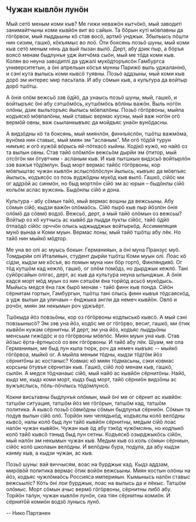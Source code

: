 ## Чужан кывлӧн лунӧн

Мый сетӧ меным коми кыв?
Ме гижи неважӧн кытчӧкӧ, мый заводиті занимайтчыны коми кывйӧн вит во сайын.
Та бӧрын куті мӧвпавны да гӧгӧрвои, мый лыддьыны кӧ став восӧ, артмӧ унджык.
Збыльысь пӧшти нин сизим, гашкӧ, кӧкъямыс во лоӧ.
Ӧти боксянь позьӧ шуны, мый коми кыв сетӧ меным нянь да вый пызан вылӧ.
Дерт, абу дзик пыр, а бӧръя воясӧ менам быдлунъя удж йитчӧма сыӧн, мый ме тӧда коми кыв.
Колян во неуна заводитлі да уджалі мукӧдторъясӧн Гамбургса университетын, а ӧні апрельын кӧсъя мунны Парижӧ выль уджаланінӧ, и сэні кута вылысь коми кывсӧ туявны.
Позьӧ аддзыны, мый коми кыв дорӧ эм интерес мир пасьтала.
И абу сӧмын кыв, а культура да войтыр дорӧ тшӧтш.

А ӧнія олӧм вежсьӧ зэв ӧдйӧ, да унаысь позьӧ шуны, мый, гашкӧ, и войтыръяс ӧні абу сэтшӧмӧсь, кутшӧмӧсь вӧліны важӧн.
Выль ногӧн олӧны, дзик выльторъяс йылысь мӧвпалӧны.
Позьӧ гӧгӧрвоны, мыйла кодъяскӧ мӧвпалӧны, мый ставыс вермас кусны, мый важ ногӧн огӧ вермӧй овны, важ сьыланкывъяс да мойдъяс унаӧн вунӧдасны.

А видзӧдны кӧ та боксянь, мый миянлӧн, финнъяслӧн, тшӧтш важмӧма, вунӧма нин ставыс, мый миян эм "асланым".
Ми огӧ тӧдӧй турун нимъяс и огӧ кужӧй вӧрысь яй-пӧткасӧ кыйны.
Кодікӧ кужӧ, но найӧ оз та вылын овны.
Став тайӧ олӧмлӧн вежсьӧм дырйи эм ӧтитор, мый отсӧгӧн ми ӧтувтчим  - асланым кыв.
И кыв пытшкын видзсьӧ войтырлӧн зэв важъя тӧдӧмлун.
Быд морт вермас тайӧс гӧгӧрвоны, кор мӧвпыштас чужан кывлӧн аслыспӧлӧслун йылысь, кывъяс да мӧвпъяс йылысь, кодъясӧс оз позь вуджӧдны мукӧд кыв вылӧ.
Гашкӧ, сійӧс ми ог аддзӧй ас синмӧн, но быд мортлӧн сійӧ эм ас юрын – быдӧнлы сійӧ кольӧм аслас вужсянь.
Быдӧнлы сійӧ и дона.

Культура - абу сӧмын тайӧ, мый вермас вошны да вежсьыны.
Абу сӧмын сійӧ, кыдзи важӧн олӧмаӧсь.
Сійӧ пырӧ кыв пыр йӧзлӧн ӧнія олӧмӧ да сӧвмӧ водзӧ.
Вежсьӧ, дерт, а мый тайӧ олӧмын оз вежсьы?
Войтыр оз кӧ кутчысь ас кывйӧ да пыдди пукты сійӧс, тайӧ ӧдйӧ ӧтлаӧдӧ сійӧс орччӧн олысь ыджыдджык войтыркӧд.
Ассимиляция мунӧ вынаа и Коми муын. 
Вермас лоны, мый тайӧ тшӧтш абу лёк.
Но тайӧ нин мыйкӧ мӧдтор.

Ме уна во олі ас муысь бокын: Германияын, а ӧні муна Пранзус муӧ.
Томдырйи олі Италияын, студент дырйи тшӧтш Коми муын олі.
Лоас кӧ сідзи, кыдзи ме кӧсъя, во помын муна нин бӧр гортӧ, Финляндияӧ.
Ог тӧд кутшӧм кад кежлӧ, гашкӧ, ог олӧм помӧдз, но дырджык кежлӧ.
Тані суйӧрсайын олігас, дерт, ас кыв да культура неуна ылынджык.
А ӧнія кадся морт мӧд муын оз нин сэтшӧм ёна торйӧд асьсӧ мукӧдысь.
Мыйысь медся ёна гаж бырӧ менам - тайӧ финн кыв понда.
Сійӧн сёрнитам гортын, Гамбургын, тшӧтш тані олысь финн кывъя тӧдсаяскӧд, а удж вылын да уличаын – ёнджыка англи да немеч кывйӧн. 
Овлӧ и рочӧн, миян эм некымын роч уджъёрт.

Тшӧкыда йӧз повзьӧны, кор оз гӧгӧрвоны кодлыськӧ кывсӧ. 
А мый сэні повзьынысӧ?
Эм зэв уна йӧз, кодӧс ме ог гӧгӧрво, весиг, гашкӧ, ми ӧтик кывйӧн кужам сёрнитны.
И дерт, эм уна йӧз, кодъяс лыддьӧны менсьым гижӧдӧс и оз гӧгӧрвоны мӧвпӧс.
Миян муын уна кыв. Став йӧзыс ёрта-ёртныссӧ оз век гӧгӧрвоны. И тайӧ абу лёк. 
Шуам, ме ола Германияын, ме быд лун кыла тюрк, роч да немеч кывъяс -- мыйкӧ гӧгӧрвоа, мыйкӧ ог.
А мыйла меным тӧдны, кыдзи тӧдтӧм йӧз сёрнитӧны ас костаныс?
Ковмас кӧ миян тӧдмасьны, сэки ковмас корсьны ӧтувъя сёрнитан кыв.
Гашкӧ, сійӧ лоӧ менам кыв, гашкӧ, сылӧн.
А медся тӧдчанаыс сійӧ, мый найӧ ас кывйӧн сёрнитӧны.
Найӧ, кыдз ме, кыдз коми морт, кыдз быд морт, тайӧ сёрниӧн видзӧны ас вужъяслысь, пӧль-пӧчлысь тӧдӧмлунсӧ. 

Кокни висьтавны быдлунъя олӧмын, мый ӧні ме ог сёрнит ас кывйӧн: татшӧм ситуация, татшӧм йӧз ме гӧгӧрын, татшӧм кад, татшӧм политика.
А кывсӧ позьӧ сӧвмӧдны сӧмын быдлунъя сёрниӧн.
Сӧмын та подув вылын сійӧ олӧ.
Торйӧн нин челядькӧд, кодъяслы колӧ велӧдны кывсӧ, налы колӧ быд лун тайӧ кывйӧн сёрнитны, медым сійӧ лоас налӧн чужан кывйӧн.
Чужан кыв ӧд абу тэкӧд чужӧмсянь, но кодлыкӧ колӧ тайӧ кывсӧ тэныд быд лун сетны.
Кодъяскӧ озырджыкӧсь сійӧн, мый налӧн эм некымын чужан кыв.
Медым кыв оз коль сӧмын сёрниын, сійӧс колӧ школаын велӧдны.
И велӧдны бура, подула, да абу кыдзи канму кыв, а кыдзи чужан, ас кыв.

Позьӧ шуны: вай виччысям, воас на бурджык кад.
Кыдз аддзам, мирӧвӧй политика вермас ӧтик войӧн вежсьыны.
Миян костын олӧны на йӧз, кодъяс чужлӧмаӧсь Россияса империяын.
Кымынысь налӧн ставыс вежсьыліс?
Кӧть ӧні лои бурджык, лоас на вылысь да и лёкыс. Татшӧм олӧмыс.
Морт сӧмын ачыс вермӧ гӧгӧрвоны, сёрнитны либӧ абу. 
Торйӧн талун, чужан кывлӧн лунӧн, сиа тіян сёрнитны комиӧн.
И сёрнитӧй комиӧн водзӧ лунысь лунӧ.

-- Нико Партанен